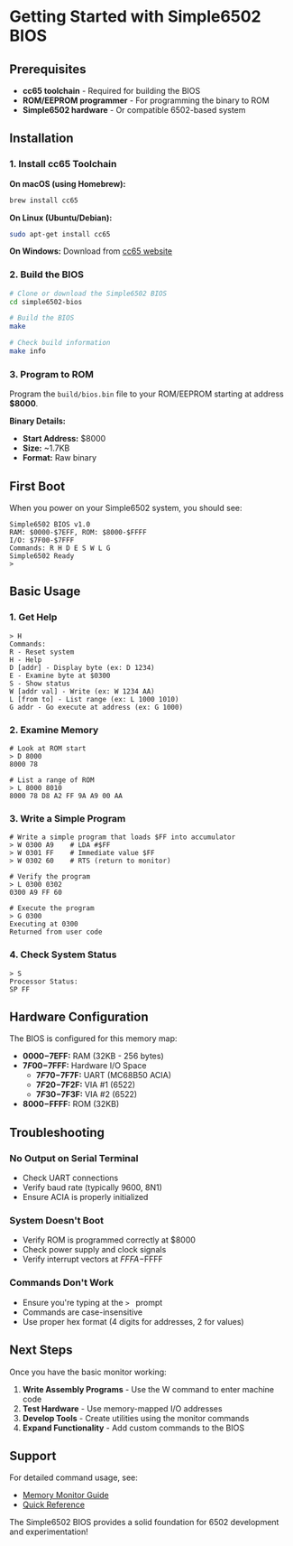 # Getting Started with Simple6502 BIOS

## Prerequisites

- **cc65 toolchain** - Required for building the BIOS
- **ROM/EEPROM programmer** - For programming the binary to ROM
- **Simple6502 hardware** - Or compatible 6502-based system

## Installation

### 1. Install cc65 Toolchain

**On macOS (using Homebrew):**
```bash
brew install cc65
```

**On Linux (Ubuntu/Debian):**
```bash
sudo apt-get install cc65
```

**On Windows:**
Download from [cc65 website](https://cc65.github.io/)

### 2. Build the BIOS

```bash
# Clone or download the Simple6502 BIOS
cd simple6502-bios

# Build the BIOS
make

# Check build information
make info
```

### 3. Program to ROM

Program the `build/bios.bin` file to your ROM/EEPROM starting at address **$8000**.

**Binary Details:**
- **Start Address:** $8000
- **Size:** ~1.7KB
- **Format:** Raw binary

## First Boot

When you power on your Simple6502 system, you should see:

```
Simple6502 BIOS v1.0
RAM: $0000-$7EFF, ROM: $8000-$FFFF
I/O: $7F00-$7FFF
Commands: R H D E S W L G
Simple6502 Ready
> 
```

## Basic Usage

### 1. Get Help
```
> H
Commands:
R - Reset system
H - Help
D [addr] - Display byte (ex: D 1234)
E - Examine byte at $0300
S - Show status
W [addr val] - Write (ex: W 1234 AA)
L [from to] - List range (ex: L 1000 1010)
G addr - Go execute at address (ex: G 1000)
```

### 2. Examine Memory
```
# Look at ROM start
> D 8000
8000 78

# List a range of ROM
> L 8000 8010
8000 78 D8 A2 FF 9A A9 00 AA
```

### 3. Write a Simple Program
```
# Write a simple program that loads $FF into accumulator
> W 0300 A9    # LDA #$FF
> W 0301 FF    # Immediate value $FF
> W 0302 60    # RTS (return to monitor)

# Verify the program
> L 0300 0302
0300 A9 FF 60

# Execute the program
> G 0300
Executing at 0300
Returned from user code
```

### 4. Check System Status
```
> S
Processor Status:
SP FF
```

## Hardware Configuration

The BIOS is configured for this memory map:

- **$0000-$7EFF:** RAM (32KB - 256 bytes)
- **$7F00-$7FFF:** Hardware I/O Space
  - **$7F70-$7F7F:** UART (MC68B50 ACIA)
  - **$7F20-$7F2F:** VIA #1 (6522)
  - **$7F30-$7F3F:** VIA #2 (6522)
- **$8000-$FFFF:** ROM (32KB)

## Troubleshooting

### No Output on Serial Terminal
- Check UART connections
- Verify baud rate (typically 9600, 8N1)
- Ensure ACIA is properly initialized

### System Doesn't Boot
- Verify ROM is programmed correctly at $8000
- Check power supply and clock signals
- Verify interrupt vectors at $FFFA-$FFFF

### Commands Don't Work
- Ensure you're typing at the `> ` prompt
- Commands are case-insensitive
- Use proper hex format (4 digits for addresses, 2 for values)

## Next Steps

Once you have the basic monitor working:

1. **Write Assembly Programs** - Use the W command to enter machine code
2. **Test Hardware** - Use memory-mapped I/O addresses
3. **Develop Tools** - Create utilities using the monitor commands
4. **Expand Functionality** - Add custom commands to the BIOS

## Support

For detailed command usage, see:
- [Memory Monitor Guide](MEMORY_MONITOR.md)
- [Quick Reference](QUICK_REFERENCE.md)

The Simple6502 BIOS provides a solid foundation for 6502 development and experimentation!